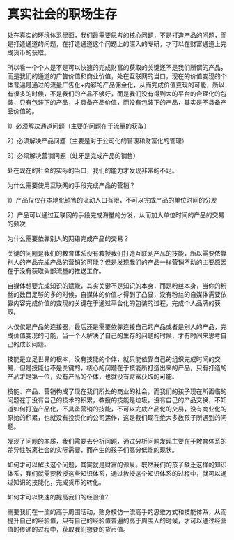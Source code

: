 # 真实社会的职场生存

处在真实的环境体系里面，我们最需要思考的核心问题，不是打造产品的问题，而是打造通道的问题，在打造通道这个问题上的深入的专研，才可以在财富通道上完成货币的获取。

所以看一个个人是不是可以快速的完成财富的获取的关键还不是我们所谓的产品，而是我们的通道的广告价值和商业价值，处在互联网的当口，现在的价值变现的个体普遍是通过的流量广告化+内容的产品佣金化，从而完成价值变现的可能，所以有很多的时候，不是我们的产品不够好，而是我们没有得到大的平台的合理化的包装，只有包装下的产品，才具备产品价值，而没有包装下的产品，其实是不具备产品价值的。

1）必须解决通道问题（主要的问题在于流量的获取）

2）必须解决产品问题（主要是对于公司化的管理和财富化的管理）

3）必须解决营销问题（蛀牙是完成产品的销售）

处在现在的社会的实际的当口，我们的能力才发现非常的不足。

为什么需要使用互联网的手段完成产品的营销？

1）产品仅仅在本地化销售的流动人口有限，不可以完成产品的单位时间的分发

2）产品可以通过互联网的手段完成海量的分发，从而加大单位时间的产品的交易的频次

为什么需要依靠别人的网络完成产品的交易？

关键的问题是我们的教育体系没有教授我们打造互联网产品的技能，所以需要依靠别人的产品完成产品的营销的可能？但是发现我们的产品一样营销不动的主要原因在于没有获取头部流量的推送工作。

自媒体想要完成知识的赋能，其实关键不是知识的本身，而是粉丝本身，当你的粉丝的数目足够的多的时候，自媒体的价值才得到了凸显，没有粉丝的自媒体需要依靠内容完成价值的变现的关键在于通过平台化的包装的过程，完成个人品牌的获取。

人仅仅是产品的连接器，最后还是需要依靠连接自己的产品或者是别人的产品，完成价值变现的可能，当一个人解决了自己的生存的问题的时候，才有时间来思考自己的成长问题。

技能是立足世界的根本，没有技能的个体，就只能依靠自己的组织完成时间的交易，但是技能也不是关键的，核心的问题在于技能所打造出来的产品，只有打造的产品才是第一位，没有产品的个体，也就没有财富获取的可能。

技能、产品、营销构成了现在我们所处的商业的社会，而我们的孩子现在所面临的问题在于没有自己的技术的积累，教授的技能是垃圾，没有自己的产品交换，不知道如何打造产品化，不具备营销的技能，不可以完成产品化的交易，没有商业化的原始的积累，也就没有投资化的公司运作，这是我们现在绝大多数孩子所遇到的问题。

发现了问题的本质，我们需要去分析问题，通过分析问题发现主要在于教育体系的差异性脱离社会的实际需要，而产生的孩子们高分低能的现状。

如何才可以解决这个问题，其实就是财富的源泉。既然我们的孩子缺乏这样的知识体系，我们就需要教授这些知识体系，通过教授这个知识体系的过程中，就可以通过知识的技能化，完成货币的转化。

如何才可以快速的提高我们的经验值?

需要我们在一流的高手周围活动，贴身模仿一流高手的思维方式和技能体系，从而提升自己的经验值，只有自己的经验值普遍的高于周围人的时候，才可以通过经营值的传递的过程中，获取我们想要的货币值。
